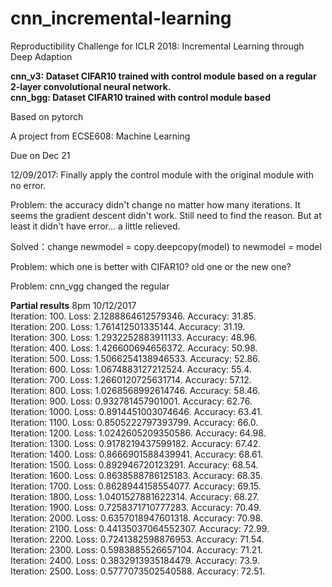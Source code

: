 # cnn_incremental-learning
Reproductibility Challenge for ICLR 2018: Incremental Learning through Deep Adaption

**cnn_v3: Dataset CIFAR10 trained with control module based on a regular 2-layer convolutional neural network.**  
**cnn_bgg: Dataset CIFAR10 trained with control module based**

Based on pytorch

A project from ECSE608: Machine Learning

Due on Dec 21

12/09/2017:
Finally apply the control module with the original module with no error.

Problem: the accuracy didn't change no matter how many iterations. 
It seems the gradient descent didn't work. Still need to find the reason. 
But at least it didn't have error... a little relieved. 

Solved：change newmodel = copy.deepcopy(model) to newmodel = model

Problem: which one is better with CIFAR10? old one or the new one?

Problem: cnn_vgg changed the regular

**Partial results**  8pm 10/12/2017  
Iteration: 100. Loss: 2.1288864612579346. Accuracy: 31.85.  
Iteration: 200. Loss: 1.761412501335144. Accuracy: 31.19.  
Iteration: 300. Loss: 1.2932252883911133. Accuracy: 48.96.  
Iteration: 400. Loss: 1.426600694656372. Accuracy: 50.98.  
Iteration: 500. Loss: 1.5066254138946533. Accuracy: 52.86.  
Iteration: 600. Loss: 1.0674883127212524. Accuracy: 55.4.  
Iteration: 700. Loss: 1.2660120725631714. Accuracy: 57.12.  
Iteration: 800. Loss: 1.0268568992614746. Accuracy: 58.46.  
Iteration: 900. Loss: 0.932781457901001. Accuracy: 62.76.  
Iteration: 1000. Loss: 0.8914451003074646. Accuracy: 63.41.  
Iteration: 1100. Loss: 0.8505222797393799. Accuracy: 66.0.  
Iteration: 1200. Loss: 1.0242605209350586. Accuracy: 64.98.  
Iteration: 1300. Loss: 0.9178219437599182. Accuracy: 67.42.  
Iteration: 1400. Loss: 0.8666901588439941. Accuracy: 68.61.  
Iteration: 1500. Loss: 0.892946720123291. Accuracy: 68.54.  
Iteration: 1600. Loss: 0.8638588786125183. Accuracy: 68.35.  
Iteration: 1700. Loss: 0.8628944158554077. Accuracy: 69.15.  
Iteration: 1800. Loss: 1.0401527881622314. Accuracy: 68.27.  
Iteration: 1900. Loss: 0.7258371710777283. Accuracy: 70.49.  
Iteration: 2000. Loss: 0.6357018947601318. Accuracy: 70.98.  
Iteration: 2100. Loss: 0.44135037064552307. Accuracy: 72.99.   
Iteration: 2200. Loss: 0.7241382598876953. Accuracy: 71.54.  
Iteration: 2300. Loss: 0.5983885526657104. Accuracy: 71.21.  
Iteration: 2400. Loss: 0.3832913935184479. Accuracy: 73.9.  
Iteration: 2500. Loss: 0.5777073502540588. Accuracy: 72.51.  
 

